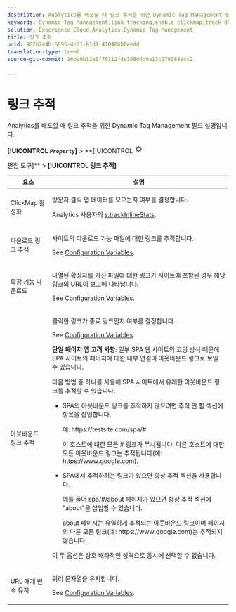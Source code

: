 ```yaml
---
description: Analytics를 배포할 때 링크 추적을 위한 Dynamic Tag Management 필드 설명입니다.
keywords: Dynamic Tag Management;link tracking;enable clickmap;track download links;download extensions;track outbound links;keep url parameters
solution: Experience Cloud,Analytics,Dynamic Tag Management
title: 링크 추적
uuid: 982b744b-5696-4c31-b1d1-410486b0eedd
translation-type: tm+mt
source-git-commit: 16ba0b12e0f70112f4c10804d0a13c278388ecc2

---
```



# 링크 추적

Analytics를 배포할 때 링크 추적을 위한 Dynamic Tag Management 필드 설명입니다.

**[!UICONTROL *`Property`*]** &gt; **[!UICONTROL   ![](assets/settings_gear.png)

편집 도구]** &gt; **[!UICONTROL 링크 추적]**

<table id="table_F23FB0B284E74B66A107B1D69D22A51C"> 
 <thead> 
  <tr> 
   <th colname="col1" class="entry"> 요소 </th> 
   <th colname="col2" class="entry"> 설명 </th> 
  </tr> 
 </thead>
 <tbody> 
  <tr> 
   <td colname="col1"> ClickMap 활성화 </td> 
   <td colname="col2"> <p>방문자 클릭 맵 데이터를 모으는지 여부를 결정합니다. </p> <p>Analytics 사용자의 <a href="/help/implement/js-implementation/c-variables/configuration-variables.md"  > s.trackInlineStats</a>. </p> </td> 
  </tr> 
  <tr> 
   <td colname="col1"> 다운로드 링크 추적 </td> 
   <td colname="col2"> <p>사이트의 다운로드 가능 파일에 대한 링크를 추적합니다. </p> <p>See <a href="/help/implement/js-implementation/c-variables/configuration-variables.md">Configuration Variables</a>.</p> </td> 
  </tr> 
  <tr> 
   <td colname="col1"> 확장 기능 다운로드 </td> 
   <td colname="col2"> <p>나열된 확장자를 가진 파일에 대한 링크가 사이트에 포함된 경우 해당 링크의 URL이 보고에 나타납니다. </p>See <a href="/help/implement/js-implementation/c-variables/configuration-variables.md">Configuration Variables</a>. </p> </td> 
  </tr> 
  <tr> 
   <td colname="col1"> 아웃바운드 링크 추적 </td> 
   <td colname="col2"> <p>클릭한 링크가 종료 링크인지 여부를 결정합니다. </p> <p>See <a href="/help/implement/js-implementation/c-variables/configuration-variables.md">Configuration Variables</a>. </p> <p><b>단일 페이지 앱 고려 사항: </b>일부 SPA 웹 사이트의 코딩 방식 때문에 SPA 사이트의 페이지에 대한 내부 연결이 아웃바운드 링크로 보일 수 있습니다. </p> <p>다음 방법 중 하나를 사용해 SPA 사이트에서 유래한 아웃바운드 링크를 추적할 수 있습니다. </p> 
    <ul id="ul_A4179633ED0644C3BA5F548A58CA4EC9"> 
     <li id="li_1959FBF14E42469FA8724B37EB58BC54"> <p>SPA의 아웃바운드 링크를 추적하지 않으려면 <span class="wintitle">추적 안 함</span> 섹션에 항목을 삽입합니다. </p> <p>예: <span class="filepath">https://testsite.com/spa/#</span> </p> <p>이 호스트에 대한 모든 # 링크가 무시됩니다. 다른 호스트에 대한 모든 아웃바운드 링크는 추적됩니다(예: <span class="filepath"></span>https://www.google.com). </p> </li> 
     <li id="li_37DD4D37887243FB928C9C04ACE9D39E"> <p>SPA에서 추적하려는 링크가 있으면 <span class="wintitle">항상 추적</span> 섹션을 사용합니다. </p> <p>예를 들어 <span class="filepath">spa/#/about</span> 페이지가 있으면 <span class="wintitle">항상 추적</span> 섹션에 "about"을 삽입할 수 있습니다. </p> <p>about 페이지는 유일하게 추적되는 아웃바운드 링크이며 페이지의 다른 모든 링크(예: <span class="filepath"></span>https://www.google.com)는 추적되지 않습니다. </p> </li> 
    </ul> <p>이 두 옵션은 상호 배타적인 성격으로 동시에 선택할 수 없습니다. </p> </td> 
  </tr> 
  <tr> 
   <td colname="col1"> URL 매개 변수 유지 </td> 
   <td colname="col2"> <p>쿼리 문자열을 유지합니다. </p> <p>See <a href="/help/implement/js-implementation/c-variables/configuration-variables.md">Configuration Variables</a>. </p> </td> 
  </tr> 
 </tbody> 
</table>
